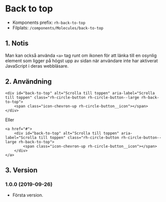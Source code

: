 # Back to top
* Komponents prefix: `rh-back-to-top`
* Filplats: `/components/Molecules/back-to-top`

## 1. Notis
Man kan också använda `<a>` tag runt om ikonen för att länka till en osynlig element som ligger på högst upp av sidan när användare inte har aktiverat JavaScript i deras webbläsare.

## 2. Användning
```
<div id="back-to-top" alt="Scrolla till toppen" aria-label="Scrolla till toppen" class="rh-circle-button rh-circle-button--large rh-back-to-top">
    <span class="icon-chevron-up rh-circle-button__icon"></span>
</div>
```
Eller
```
<a href="#">
    <div id="back-to-top" alt="Scrolla till toppen" aria-label="Scrolla till toppen" class="rh-circle-button rh-circle-button--large rh-back-to-top">
        <span class="icon-chevron-up rh-circle-button__icon"></span>
    </div>
</a>
```

## 3. Version
### 1.0.0 (2019-09-26)
* Första version.